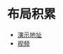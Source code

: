 # 布局积累

* [演示地址](https://1linelayouts.glitch.me/)
* [视频](https://www.youtube.com/watch?v=qm0IfG1GyZU)
